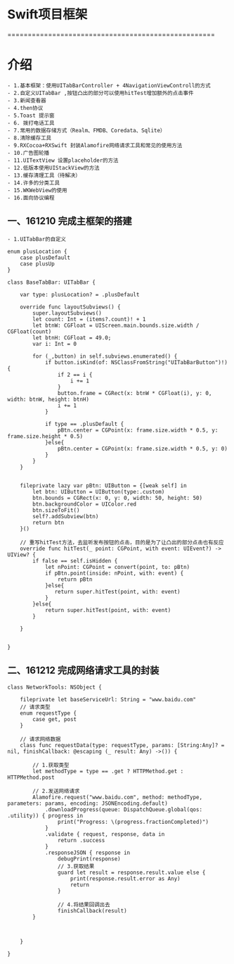 #                   Swift项目框架
===================================================

# 介绍
    - 1.基本框架：使用UITabBarController + 4NavigationViewControll的方式
    - 2.自定义UITabBar ,按钮凸出的部分可以使用hitTest增加额外的点击事件
    - 3.新闻查看器
    - 4.then协议
    - 5.Toast 提示窗
    - 6. 拨打电话工具
    - 7.常用的数据存储方式（Realm、FMDB、Coredata、Sqlite）
    - 8.清除缓存工具
    - 9.RXCocoa+RXSwift 封装Alamofire网络请求工具和常见的使用方法
    - 10.广告图轮播
    - 11.UITextView 设置placeholder的方法
    - 12.低版本使用UIStackView的方法
    - 13.缓存清理工具（待解决）
    - 14.许多的分类工具
    - 15.WKWebView的使用
    - 16.面向协议编程
    
## 一、161210 完成主框架的搭建

    - 1.UITabBar的自定义 

    enum plusLocation {
        case plusDefault
        case plusUp
    }

    class BaseTabBar: UITabBar {

        var type: plusLocation? = .plusDefault

        override func layoutSubviews() {
            super.layoutSubviews()
            let count: Int = (items?.count)! + 1
            let btnW: CGFloat = UIScreen.main.bounds.size.width / CGFloat(count)
            let btnH: CGFloat = 49.0;
            var i: Int = 0

            for (_,button) in self.subviews.enumerated() {
                if button.isKind(of: NSClassFromString("UITabBarButton")!) {
                    if 2 == i {
                        i += 1
                    }
                    button.frame = CGRect(x: btnW * CGFloat(i), y: 0, width: btnW, height: btnH)
                    i += 1
                }

                if type == .plusDefault {
                    pBtn.center = CGPoint(x: frame.size.width * 0.5, y: frame.size.height * 0.5)
                }else{
                    pBtn.center = CGPoint(x: frame.size.width * 0.5, y: 0)
                }
            }
        }


        fileprivate lazy var pBtn: UIButton = {[weak self] in
            let btn: UIButton = UIButton(type:.custom)
            btn.bounds = CGRect(x: 0, y: 0, width: 50, height: 50)
            btn.backgroundColor = UIColor.red
            btn.sizeToFit()
            self?.addSubview(btn)
            return btn
        }()

        // 重写hitTest方法，去监听发布按钮的点击，目的是为了让凸出的部分点击也有反应
        override func hitTest(_ point: CGPoint, with event: UIEvent?) -> UIView? {
            if false == self.isHidden {
                let nPoint: CGPoint = convert(point, to: pBtn)
                if pBtn.point(inside: nPoint, with: event) {
                    return pBtn
                }else{
                   return super.hitTest(point, with: event)
                }
            }else{
                return super.hitTest(point, with: event)
            }

        }


    }

## 二、161212 完成网络请求工具的封装

    class NetworkTools: NSObject {

        fileprivate let baseServiceUrl: String = "www.baidu.com"
        // 请求类型
        enum requestType {
            case get, post
        }

        // 请求网络数据
        class func requestData(type: requestType, params: [String:Any]? = nil, finishCallback: @escaping (_ result: Any) ->()) {

            // 1.获取类型
            let methodType = type == .get ? HTTPMethod.get : HTTPMethod.post

            // 2.发送网络请求
            Alamofire.request("www.baidu.com", method: methodType, parameters: params, encoding: JSONEncoding.default)
                .downloadProgress(queue: DispatchQueue.global(qos: .utility)) { progress in
                    print("Progress: \(progress.fractionCompleted)")
                }
                .validate { request, response, data in
                    return .success
                }
                .responseJSON { response in
                    debugPrint(response)
                    // 3.获取结果
                    guard let result = response.result.value else {
                        print(response.result.error as Any)
                        return
                    }

                    // 4.将结果回调出去
                    finishCallback(result)
            }



        }

    }
